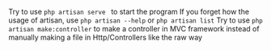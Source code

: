Try to use ``php artisan serve `` to start the program
If you forget how the usage of artisan, use ``php artisan --help`` or ``php artisan list``
Try to use ``php artisan make:controller`` to make a controller in MVC framework instead of manually making a file in Http/Controllers like the raw way
